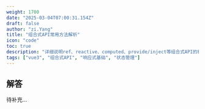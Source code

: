 ```yaml
---
weight: 1700
date: "2025-03-04T07:00:31.154Z"
draft: false
author: "zi.Yang"
title: "组合式API常用方法解析"
icon: "code"
toc: true
description: "详细说明ref、reactive、computed、provide/inject等组合式API的核心作用。为何在异步请求场景中需特别注意ref的.value赋值时机？"
tags: ["vue3", "组合式API", "响应式基础", "状态管理"]
---
```


## 解答

待补充...

